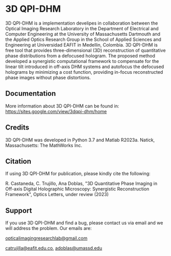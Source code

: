 # 3D QPI-DHM

3D QPI-DHM is a implementation develipes in collaboration between the Optical Imaging Research Laboratory in the Department of Electrical and Computer Engineering at the University of Massachusetts Dartmouth and the Applied Optics Research Group in the School of Applied Sciences and Engineering at Universidad EAFIT in Medellin, Colombia. 3D QPI-DHM is free tool that provides three-dimensional (3D) reconstruction of quantitative phase distributions from a defocused hologram. The proposed method developed a synergistic computational framework to compensate for the linear tilt introduced in off-axis DHM systems and autofocus the defocused holograms by minimizing a cost function, providing in-focus reconstructed phase images without phase distortions. 


## Documentation

More information about 3D QPI-DHM can be found in:
https://sites.google.com/view/3dqpi-dhm/home

## Credits
3D QPI-DHM was developed in Python 3.7 and Matlab R2023a. Natick, Massachusetts: The MathWorks Inc. 

## Citation
If using 3D QPI-DHM for publication, please kindly cite the following: 

R. Castaneda, C. Trujillo, Ana Doblas, "3D Quantitative Phase Imaging in Off-axis Digital Holographic Microscopy: Synergistic Reconstruction Framework", Optics Letters, under review (2023)

## Support
If you use 3D QPI-DHM and find a bug, please contact us via email and we will address the problem. Our emails are:

opticalimagingresearchlab@gmail.com

catrujilla@eafit.edu.co, adoblas@umassd.edu

